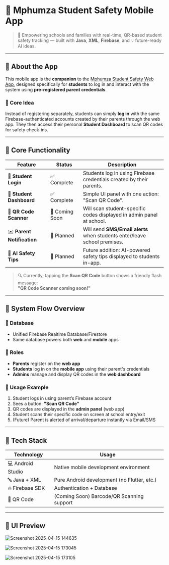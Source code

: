 # 📱 Mphumza Student Safety Mobile App

> 🔐 Empowering schools and families with real-time, QR-based student safety tracking — built with **Java**, **XML**, **Firebase**, and 💡 future-ready AI ideas.

---

## 🚀 About the App

This mobile app is the **companion** to the [Mphumza Student Safety Web App](#), designed specifically for **students** to log in and interact with the system using **pre-registered parent credentials**.

### 🧠 Core Idea
Instead of registering separately, students can simply **log in** with the same Firebase-authenticated accounts created by their parents through the web app. They then access their personal **Student Dashboard** to scan QR codes for safety check-ins.

---

## 🎯 Core Functionality

| Feature                    | Status        | Description                                                                 |
|---------------------------|---------------|-----------------------------------------------------------------------------|
| 🔐 **Student Login**       | ✅ Complete   | Students log in using Firebase credentials created by their parents.       |
| 📲 **Student Dashboard**   | ✅ Complete   | Simple UI panel with one action: "Scan QR Code".                           |
| 📸 **QR Code Scanner**     | 🚧 Coming Soon | Will scan student-specific codes displayed in admin panel at school.      |
| ✉️ **Parent Notification** | 🧠 Planned     | Will send **SMS/Email alerts** when students enter/leave school premises. |
| 🤖 **AI Safety Tips**      | 🧠 Planned     | Future addition: AI-powered safety tips displayed to students in-app.     |

> 🔍 Currently, tapping the **Scan QR Code** button shows a friendly flash message:  
> **"QR Code Scanner coming soon!"**

---

## 🔄 System Flow Overview

### 🔗 Database
- Unified Firebase Realtime Database/Firestore
- Same database powers both **web** and **mobile** apps

### 👥 Roles
- **Parents** register on the **web app**
- **Students** log in on the **mobile app** using their parent's credentials
- **Admins** manage and display QR codes in the **web dashboard**

### 🏫 Usage Example

1. Student logs in using parent’s Firebase account
2. Sees a button: **"Scan QR Code"**
3. QR codes are displayed in the **admin panel** (web app)
4. Student scans their specific code on screen at school entry/exit
5. (Future) Parent is alerted of arrival/departure instantly via Email/SMS

---

## 🧱 Tech Stack

| Technology      | Usage                                       |
|-----------------|---------------------------------------------|
| 💻 Android Studio | Native mobile development environment       |
| 🔤 Java + XML     | Pure Android development (no Flutter, etc.) |
| 🔥 Firebase SDK  | Authentication + Database                   |
| 🧩 QR Code        | (Coming Soon) Barcode/QR Scanning support  |

---

## 📸 UI Preview
![Screenshot 2025-04-15 144635](https://github.com/user-attachments/assets/fbffd0f1-60ac-4da0-aa44-332cc535aa21)

![Screenshot 2025-04-15 173045](https://github.com/user-attachments/assets/d5582bdd-ca51-4cfe-beb0-598ca63b2854)

![Screenshot 2025-04-15 173105](https://github.com/user-attachments/assets/cbff1bce-9fa8-4fdb-a9e6-05404fb951b0)




